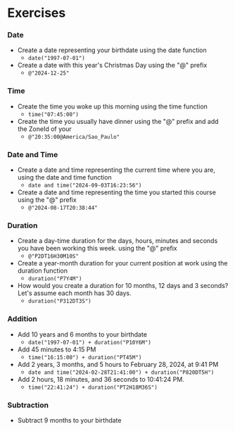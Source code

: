 # Exercises

### Date
- Create a date representing your birthdate using the date function
  - ``date("1997-07-01")``
- Create a date with this year's Christmas Day using the "@" prefix 
  - ``@"2024-12-25"``

### Time
- Create the time you woke up this morning using the time function
  - ``time("07:45:00")``
- Create the time you usually have dinner using the "@" prefix and add the ZoneId of your
  - ``@"20:35:00@America/Sao_Paulo"``
 
### Date and Time
- Create a date and time representing the current time where you are, using the date and time function
  - ``date and time("2024-09-03T16:23:56")``
- Create a date and time representing the time you started this course using the "@" prefix
  - ``@"2024-08-17T20:38:44"``

### Duration
- Create a day-time duration for the days, hours, minutes and seconds you have been working this week. using the "@" prefix
  - ``@"P2DT16H30M10S"``
- Create a year-month duration for your current position at work using the duration function
  - ``duration("P7Y4M")``
- How would you create a duration for 10 months, 12 days and 3 seconds? Let's assume each month has 30 days.
  - ``duration("P312DT3S")``

### Addition
- Add 10 years and 6 months to your birthdate
  - ``date("1997-07-01") + duration("P10Y6M")``
- Add 45 minutes to 4:15 PM
  - ``time("16:15:00") + duration("PT45M")``
- Add 2 years, 3 months, and 5 hours to February 28, 2024, at 9:41 PM
  - ``date and time("2024-02-28T21:41:00") + duration("P820DT5H")`` 
- Add 2 hours, 18 minutes, and 36 seconds to 10:41:24 PM.
  - ``time("22:41:24") + duration("PT2H18M36S")``

### Subtraction
- Subtract 9 months to your birthdate
